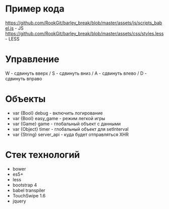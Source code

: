 # Пример кода

https://github.com/RookGit/barley_break/blob/master/assets/js/scripts_babel.js - JS
https://github.com/RookGit/barley_break/blob/master/assets/css/styles.less - LESS

# Управление

W - сдвинуть вверх / S - сдвинуть вниз / A - сдвинуть влево / D - сдвинуть вправо

# Объекты

* var {Bool} debug - включить логирование
* var {Bool} easy_game - режим легкой игры
* var {Game} game - глобальный объект с данными
* var {Object} timer - глобальный объект для setInterval
* var {String} server_api - куда будет отправляться XHR
 
# Стек технологий

* bower
* es5+
* less
* bootstrap 4
* babel transpiler
* TouchSwipe 1.6
* jquery
